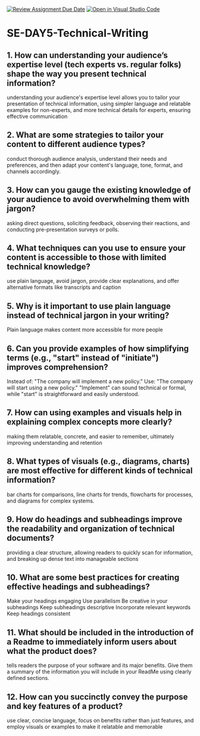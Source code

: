 [![Review Assignment Due Date](https://classroom.github.com/assets/deadline-readme-button-22041afd0340ce965d47ae6ef1cefeee28c7c493a6346c4f15d667ab976d596c.svg)](https://classroom.github.com/a/zsAR-pyY)
[![Open in Visual Studio Code](https://classroom.github.com/assets/open-in-vscode-2e0aaae1b6195c2367325f4f02e2d04e9abb55f0b24a779b69b11b9e10269abc.svg)](https://classroom.github.com/online_ide?assignment_repo_id=18906823&assignment_repo_type=AssignmentRepo)
# SE-DAY5-Technical-Writing
## 1. How can understanding your audience’s expertise level (tech experts vs. regular folks) shape the way you present technical information?
understanding your audience's expertise level allows you to tailor your presentation of technical information, using simpler language and relatable examples for non-experts, and more technical details for experts, ensuring effective communication 
## 2. What are some strategies to tailor your content to different audience types?
conduct thorough audience analysis, understand their needs and preferences, and then adapt your content's language, tone, format, and channels accordingly. 
## 3. How can you gauge the existing knowledge of your audience to avoid overwhelming them with jargon?
asking direct questions, soliciting feedback, observing their reactions, and conducting pre-presentation surveys or polls. 
## 4. What techniques can you use to ensure your content is accessible to those with limited technical knowledge?
 use plain language, avoid jargon, provide clear explanations, and offer alternative formats like transcripts and caption
## 5. Why is it important to use plain language instead of technical jargon in your writing?
Plain language makes content more accessible for more people
## 6. Can you provide examples of how simplifying terms (e.g., "start" instead of "initiate") improves comprehension?
Instead of: "The company will implement a new policy."
Use: "The company will start using a new policy." 
"Implement" can sound technical or formal, while "start" is straightforward and easily understood.
## 7. How can using examples and visuals help in explaining complex concepts more clearly?
making them relatable, concrete, and easier to remember, ultimately improving understanding and retention
## 8. What types of visuals (e.g., diagrams, charts) are most effective for different kinds of technical information?
 bar charts for comparisons, line charts for trends, flowcharts for processes, and diagrams for complex systems. 
## 9. How do headings and subheadings improve the readability and organization of technical documents?
providing a clear structure, allowing readers to quickly scan for information, and breaking up dense text into manageable sections
## 10. What are some best practices for creating effective headings and subheadings?
Make your headings engaging
Use parallelism
Be creative in your subheadings
Keep subheadings descriptive
Incorporate relevant keywords
Keep headings consistent
## 11. What should be included in the introduction of a Readme to immediately inform users about what the product does? 
tells readers the purpose of your software and its major benefits. Give them a summary of the information you will include in your ReadMe using clearly defined sections.
## 12. How can you succinctly convey the purpose and key features of a product?
use clear, concise language, focus on benefits rather than just features, and employ visuals or examples to make it relatable and memorable
